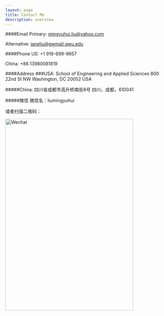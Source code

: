 ```yaml
---
layout: page
title: Contact Me
description: overview
---
```


####<a name="Email"></a>Email
Primary: mingyuhui.liu@yahoo.com

Alternative: janeliu@gwmail.gwu.edu

####<a name="Phone"></a>Phone
US: +1 919-699-9657

China: +86 13980081819

####<a name="Address"></a>Address
###USA:
School of Engineering and Applied Sciences
800 22nd St NW
Washington, DC 20052
USA

#####China:
四川省成都市高升桥南街8号
四川，成都，610041

#####<a name="Wechat"></a>微信
微信名：liumingyuhui

或者扫描二维码：

<img src="{{ BASE_PATH }}/assets/pics/WeChat.jpg" alt="Wechat" style="width:400px;height:600px;">
